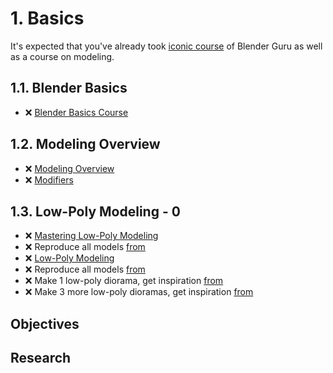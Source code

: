 # 1. Basics

It's expected that you've already took [iconic course](https://www.youtube.com/playlist?list=PLjEaoINr3zgFX8ZsChQVQsuDSjEqdWMAD) of Blender Guru as well as a course on modeling.

## 1.1. Blender Basics

- ❌ [Blender Basics Course](https://www.youtube.com/playlist?list=PL3GeP3YLZn5ixsnIOIx9tB4v6s-rsw48X)

## 1.2. Modeling Overview

- ❌ [Modeling Overview](https://www.youtube.com/playlist?list=PLeb33PCuqDdeWXgnWlLCkITUWZiP4Z0em)
- ❌ [Modifiers](https://www.youtube.com/playlist?list=PL0LADxPpmXN6jgR3wLzPia4_64Hz4gE3H)

## 1.3. Low-Poly Modeling - 0

- ❌ [Mastering Low-Poly Modeling](https://www.youtube.com/playlist?list=PLeb33PCuqDdfB7N8pokJrAc_7xAzdVOzl)
- ❌ Reproduce all models [from](https://www.youtube.com/playlist?list=PLeb33PCuqDdfB7N8pokJrAc_7xAzdVOzl)
- ❌ [Low-Poly Modeling](https://www.youtube.com/playlist?list=PLn3ukorJv4vsPy9J9x4--pat6jaPqNm11)
- ❌ Reproduce all models [from](https://www.youtube.com/playlist?list=PLn3ukorJv4vsPy9J9x4--pat6jaPqNm11)
- ❌ Make 1 low-poly diorama, get inspiration [from](https://www.youtube.com/playlist?list=PLndvTk6JOzUflybdyFl56AvtSk61GkDWo)
- ❌ Make 3 more low-poly dioramas, get inspiration [from](https://www.youtube.com/playlist?list=PLndvTk6JOzUflybdyFl56AvtSk61GkDWo)

## Objectives

<!-- - 2.1. ❌ 6 different color schemas -->

## Research

<!-- - ❌ Tool for color schema analyzes -->
